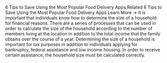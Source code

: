 6 Tips to Save Using the Most Popular Food Delivery Apps
Related
6 Tips to Save Using the Most Popular Food Delivery Apps
Learn More →
It is important that individuals know how to determine the size of a household for financial reasons. There are a series of processes that can be used in order to calculate the size of the household according to the number of members living at the location in addition to the total income that the family obtains over the course of a year. Determining the size of a household is important for tax purposes in addition to individuals applying for bankruptcy, federal assistance and low income housing. In order to receive certain assistance, the household size must be calculated correctly.
